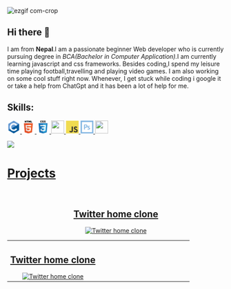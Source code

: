 ![ezgif com-crop](https://user-images.githubusercontent.com/115239975/222319948-16b075b9-969d-428d-b99f-07769cf1709c.gif)
<h2 >Hi there 👋</h2>
<p>I am from <b>Nepal</b>.I am a passionate beginner Web developer who is currently pursuing degree in <i>BCA(Bachelor in Computer Application).</i>I am currently learning javascript and css frameworks. Besides coding,I spend my leisure time playing football,travelling and playing video games. I am also working on some cool stuff right now. Whenever, I get stuck while coding i google it or take a help from ChatGpt and it has been a lot of help for me.</p>
<h2>Skills:</h2>
<a href="#"><img src="https://raw.githubusercontent.com/devicons/devicon/master/icons/c/c-original.svg" height="30" width="30"</a>
<a href="#"><img src="https://raw.githubusercontent.com/devicons/devicon/master/icons/html5/html5-original-wordmark.svg" height="30" width="30"</a>
<a href="#"><img src="https://raw.githubusercontent.com/devicons/devicon/master/icons/css3/css3-original-wordmark.svg" height="30" width="30"</a>
<a href="#"><img src="https://www.vectorlogo.zone/logos/tailwindcss/tailwindcss-icon.svg" height="30" width="30"</a>
<a href="#"><img src="https://raw.githubusercontent.com/devicons/devicon/master/icons/javascript/javascript-original.svg" height="30" width="30"</a>
<a href="#"><img src="https://raw.githubusercontent.com/devicons/devicon/master/icons/photoshop/photoshop-line.svg" height="30" width="30"</a> 
<a href="#"><img src="https://download.blender.org/branding/community/blender_community_badge_white.svg" height="30" width="30"</a><br>
<p><img src="https://github-readme-stats-8qyt-git-master-ishuduwal.vercel.app/api?username=ishuduwal"></p>
<h1>Projects</h1>
<br>
 <div align="center">
 <table>
   <tr>
     <td width="50%">
       <h2 align="center">Twitter home clone</h2>
       <div align="center">
         <a href="https://ishuduwal.github.io/twitterclone/" target="_blank"><img src="https://user-images.githubusercontent.com/115239975/222655657-78ea36f7-a5af-4646-add3-25d4c1f6df82.jpg" width="400" alt="Twitter home clone"></a>
        </td width="50%">
       <h2 align="center">Twitter home clone</h2>
       <div align="center">
         <a href="https://ishuduwal.github.io/twitterclone/" target="_blank"><img src="https://user-images.githubusercontent.com/115239975/222655657-78ea36f7-a5af-4646-add3-25d4c1f6df82.jpg" width="400" alt="Twitter home clone"></a>
      <td>
    </td>
 </table>
                                                                                   


